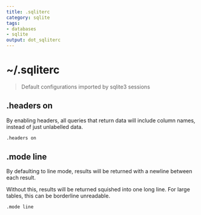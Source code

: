 ```yaml
---
title: .sqliterc
category: sqlite
tags:
- databases
- sqlite
output: dot_sqliterc
---
```


# ~/.sqliterc

> Default configurations imported by sqlite3 sessions

## .headers on

By enabling headers, all queries that return data will include column names, instead of just unlabelled data.

```bash
.headers on
```

## .mode line

By defaulting to line mode, results will be returned with a newline between each result.

Without this, results will be returned squished into one long line. For large tables, this can be borderline unreadable.

```bash
.mode line
```